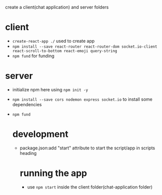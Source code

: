 create a  client(chat application) and server folders

 # client
 - `create-react-app ./` used to create app
 - `npm install --save react-router react-router-dom socket.io-client react-scroll-to-bottom react-emoji query-string`
 - `npm fund` for funding

# server
- initialize npm here using `npm init -y`
- `npm install --save cors nodemon express socket.io` to install some dependencies
- `npm fund`

  # development
  - package.json:add "start" attribute to start the script/app in scripts heading
 
    # running the app
    - use `npm start` inside the client folder(chat-application folder)

